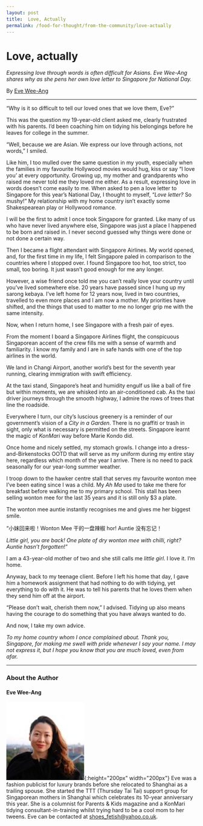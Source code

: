 ```yaml
---
layout: post
title:  Love, Actually
permalink: /food-for-thought/from-the-community/love-actually
---
```

# Love, actually


*Expressing love through words is often difficult for Asians. Eve Wee-Ang shares why as she pens her own love letter to Singapore for National Day.*

By [Eve Wee-Ang](#eve-wee-ang)

---

“Why is it so difficult to tell our loved ones that we love them, Eve?”

This was the question my 19-year-old client asked me, clearly frustrated with his parents. I’d been coaching him on tidying his belongings before he leaves for college in the summer.

“Well, because we are Asian. We express our love through actions, not words,” I smiled.

Like him, I too mulled over the same question in my youth, especially when the families in my favourite Hollywood movies would hug, kiss or say “I love you’ at every opportunity. Growing up, my mother and grandparents who raised me never told me they loved me either. As a result, expressing love in words doesn’t come easily to me. When asked to pen a love letter to Singapore for this year’s National Day, I thought to myself, “_Love letter?_ So mushy!” My relationship with my home country isn’t exactly some Shakespearean play or Hollywood romance.

I will be the first to admit I once took Singapore for granted. Like many of us who have never lived anywhere else, Singapore was just a place I happened to be born and raised in. I never second guessed why things were done or not done a certain way.

Then I became a flight attendant with Singapore Airlines. My world opened, and, for the first time in my life, I felt Singapore paled in comparison to the countries where I stopped over. I found Singapore too hot, too strict, too small, too boring. It just wasn’t good enough for me any longer.

However, a wise friend once told me you can’t really love your country until you’ve lived somewhere else. 20 years have passed since I hung up my sarong kebaya. I’ve left home for 12 years now, lived in two countries, travelled to even more places and I am now a mother. My priorities have shifted, and the things that used to matter to me no longer grip me with the same intensity.

Now, when I return home, I see Singapore with a fresh pair of eyes.

From the moment I board a Singapore Airlines flight, the conspicuous Singaporean accent of the crew fills me with a sense of warmth and familiarity. I know my family and I are in safe hands with one of the top airlines in the world.

We land in Changi Airport, another world’s best for the seventh year running, clearing immigration with swift efficiency.

At the taxi stand, Singapore’s heat and humidity engulf us like a ball of fire but within moments, we are whisked into an air-conditioned cab. As the taxi driver journeys through the smooth highway, I admire the rows of trees that line the roadside.

Everywhere I turn, our city’s luscious greenery is a reminder of our government’s vision of a  _City in a Garden_. There is no graffiti or trash in sight, only what is necessary is permitted on the streets. Singapore learnt the magic of  _KonMari_ way before Marie Kondo did.

Once home and nicely settled, my stomach growls. I change into a dress-and-Birkenstocks OOTD that will serve as my uniform during my entire stay here, regardless which month of the year I arrive. There is no need to pack seasonally for our year-long summer weather.

I troop down to the hawker centre stall that serves my favourite wonton mee I’ve been eating since I was a child. My  _Ah Ma_  used to take me there for breakfast before walking me to my primary school. This stall has been selling wonton mee for the last 35 years and it is still only $3 a plate.

The wonton mee auntie instantly recognises me and gives me her biggest smile.

“小妹回来啦！Wonton Mee 干的一盘辣椒 hor! Auntie 没有忘记！

_Little girl, you are back! One plate of dry wonton mee with chilli, right? Auntie hasn’t forgotten_!”

I am a 43-year-old mother of two and she still calls me  _little girl_. I love it. I’m home.

Anyway, back to my teenage client. Before I left his home that day, I gave him a homework assignment that had nothing to do with tidying, yet everything to do with it. He was to tell his parents that he loves them when they send him off at the airport.

“Please don’t wait, cherish them now,” I advised. Tidying up also means having the courage to do something that you have always wanted to do.

And now, I take my own advice.

_To my home country whom I once complained about. Thank you, Singapore, for making me swell with pride whenever I say your name. I may not express it, but I hope you know that you are much loved, even from afar._

---

### About the Author

#### <a id="eve-wee-ang"></a>Eve Wee-Ang

![Eve Wee-Ang](/images/stories/authors/eve-wee-ang.png){:height="200px" width="200px"}
Eve was a fashion publicist for luxury brands before she relocated to Shanghai as a trailing spouse. She started the TTT (Thursday Tai Tai) support group for Singaporean mothers in Shanghai which celebrates its 10-year anniversary this year. She is a columnist for Parents & Kids magazine and a KonMari tidying consultant-in-training whilst trying hard to be a cool mom to her tweens. Eve can be contacted at <shoes_fetish@yahoo.co.uk>.
